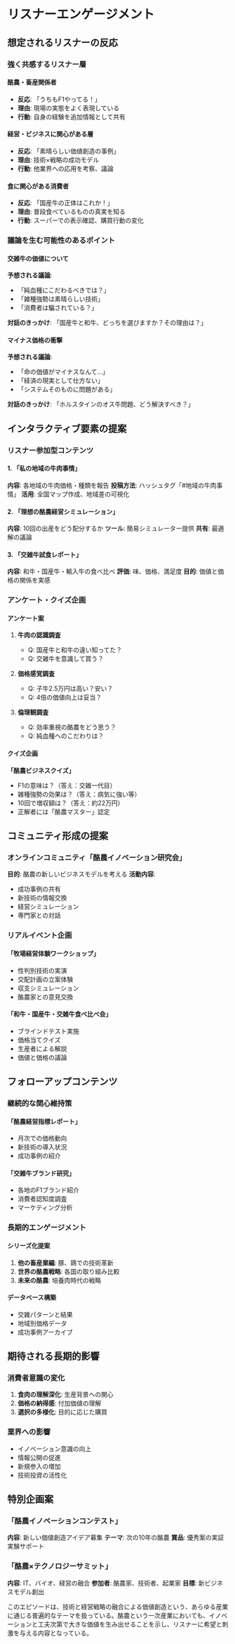 # リスナーエンゲージメント

## 想定されるリスナーの反応

### 強く共感するリスナー層

#### 酪農・畜産関係者
- **反応**: 「うちもF1やってる！」
- **理由**: 現場の実態をよく表現している
- **行動**: 自身の経験を追加情報として共有

#### 経営・ビジネスに関心がある層
- **反応**: 「素晴らしい価値創造の事例」
- **理由**: 技術×戦略の成功モデル
- **行動**: 他業界への応用を考察、議論

#### 食に関心がある消費者
- **反応**: 「国産牛の正体はこれか！」
- **理由**: 普段食べているものの真実を知る
- **行動**: スーパーでの表示確認、購買行動の変化

### 議論を生む可能性のあるポイント

#### 交雑牛の価値について
**予想される議論**:
- 「純血種にこだわるべきでは？」
- 「雑種強勢は素晴らしい技術」
- 「消費者は騙されている？」

**対話のきっかけ**:
「国産牛と和牛、どっちを選びますか？その理由は？」

#### マイナス価格の衝撃
**予想される議論**:
- 「命の価値がマイナスなんて...」
- 「経済の現実として仕方ない」
- 「システムそのものに問題がある」

**対話のきっかけ**:
「ホルスタインのオス牛問題、どう解決すべき？」

## インタラクティブ要素の提案

### リスナー参加型コンテンツ

#### 1. 「私の地域の牛肉事情」
**内容**: 各地域の牛肉価格・種類を報告
**投稿方法**: ハッシュタグ「#地域の牛肉事情」
**活用**: 全国マップ作成、地域差の可視化

#### 2. 「理想の酪農経営シミュレーション」
**内容**: 10回の出産をどう配分するか
**ツール**: 簡易シミュレーター提供
**共有**: 最適解の議論

#### 3. 「交雑牛試食レポート」
**内容**: 和牛・国産牛・輸入牛の食べ比べ
**評価**: 味、価格、満足度
**目的**: 価値と価格の関係を実感

### アンケート・クイズ企画

#### アンケート案
1. **牛肉の認識調査**
   - Q: 国産牛と和牛の違い知ってた？
   - Q: 交雑牛を意識して買う？

2. **価格感覚調査**
   - Q: 子牛2.5万円は高い？安い？
   - Q: 4倍の価値向上は妥当？

3. **倫理観調査**
   - Q: 効率重視の酪農をどう思う？
   - Q: 純血種へのこだわりは？

#### クイズ企画
**「酪農ビジネスクイズ」**
- F1の意味は？（答え：交雑一代目）
- 雑種強勢の効果は？（答え：病気に強い等）
- 10回で増収額は？（答え：約22万円）
- 正解者には「酪農マスター」認定

## コミュニティ形成の提案

### オンラインコミュニティ「酪農イノベーション研究会」
**目的**: 酪農の新しいビジネスモデルを考える
**活動内容**:
- 成功事例の共有
- 新技術の情報交換
- 経営シミュレーション
- 専門家との対話

### リアルイベント企画

#### 「牧場経営体験ワークショップ」
- 性判別技術の実演
- 交配計画の立案体験
- 収支シミュレーション
- 酪農家との意見交換

#### 「和牛・国産牛・交雑牛食べ比べ会」
- ブラインドテスト実施
- 価格当てクイズ
- 生産者による解説
- 価値と価格の議論

## フォローアップコンテンツ

### 継続的な関心維持策

#### 「酪農経営指標レポート」
- 月次での価格動向
- 新技術の導入状況
- 成功事例の紹介

#### 「交雑牛ブランド研究」
- 各地のF1ブランド紹介
- 消費者認知度調査
- マーケティング分析

### 長期的エンゲージメント

#### シリーズ化提案
1. **他の畜産業編**: 豚、鶏での技術革新
2. **世界の酪農戦略**: 各国の取り組み比較
3. **未来の酪農**: 培養肉時代の戦略

#### データベース構築
- 交雑パターンと結果
- 地域別価格データ
- 成功事例アーカイブ

## 期待される長期的影響

### 消費者意識の変化
1. **食肉の理解深化**: 生産背景への関心
2. **価格の納得感**: 付加価値の理解
3. **選択の多様化**: 目的に応じた購買

### 業界への影響
- イノベーション意識の向上
- 情報公開の促進
- 新規参入の増加
- 技術投資の活性化

## 特別企画案

### 「酪農イノベーションコンテスト」
**内容**: 新しい価値創造アイデア募集
**テーマ**: 次の10年の酪農
**賞品**: 優秀案の実証実験サポート

### 「酪農×テクノロジーサミット」
**内容**: IT、バイオ、経営の融合
**参加者**: 酪農家、技術者、起業家
**目標**: 新ビジネスモデル創出

このエピソードは、技術と経営戦略の融合による価値創造という、あらゆる産業に通じる普遍的なテーマを扱っている。酪農という一次産業においても、イノベーションと工夫次第で大きな価値を生み出せることを示し、リスナーに希望と刺激を与える内容となっている。